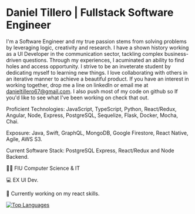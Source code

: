 # Daniel Tillero | Fullstack Software Engineer


I'm a Software Engineer and my true passion stems from solving problems by leveraging logic, creativity and research. I have a shown history working as a UI Developer in the communication sector, tackling complex business-driven questions. Through my experiences, I acuminated an ability to find holes and access opportunity. I strive to be an inveterate student by dedicating myself to learning new things. I love collaborating with others in an iterative manner to achieve a beautiful product. If you have an interest in working together, drop me a line on linkedIn or email me at danieltillero67@gmail.com. I also push most of my code on github so If you'd like to see what I've been working on check that out.

Proficient Technologies: JavaScript, TypeScript, Python, React/Redux, Angular, Node, Express, PostgreSQL, Sequelize, Flask, Docker, Mocha, Chai.

Exposure: Java, Swift, GraphQL, MongoDB, Google Firestore, React Native, Agile, AWS S3.

Current Software Stack: PostgreSQL Express, React/Redux and Node Backend.

👨‍🎓 FIU Computer Science & IT

💻 EX UI Dev.

📜 Currently working on my react skills.


[![Top Languages](https://github-readme-stats.vercel.app/api/top-langs/?username=gardensgreen&layout=compact)](https://github.com/anuraghazra/github-readme-stats)



